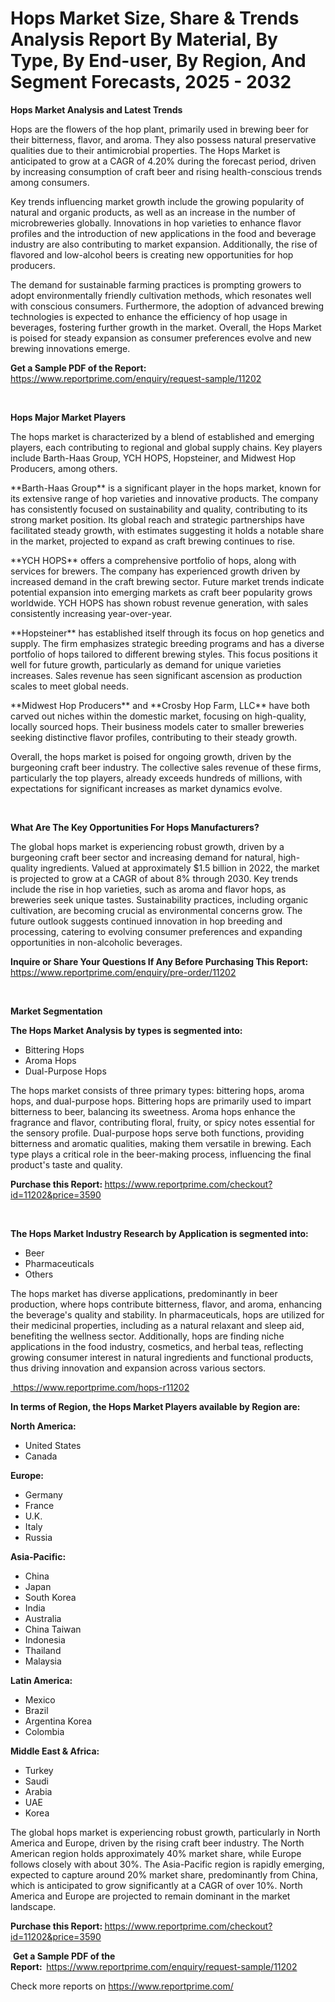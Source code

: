 <p><h1>Hops Market Size, Share & Trends Analysis Report By Material, By Type, By End-user, By Region, And Segment Forecasts, 2025 - 2032</h1></p><p><strong>Hops Market Analysis and Latest Trends</strong></p>
<p><p>Hops are the flowers of the hop plant, primarily used in brewing beer for their bitterness, flavor, and aroma. They also possess natural preservative qualities due to their antimicrobial properties. The Hops Market is anticipated to grow at a CAGR of 4.20% during the forecast period, driven by increasing consumption of craft beer and rising health-conscious trends among consumers.</p><p>Key trends influencing market growth include the growing popularity of natural and organic products, as well as an increase in the number of microbreweries globally. Innovations in hop varieties to enhance flavor profiles and the introduction of new applications in the food and beverage industry are also contributing to market expansion. Additionally, the rise of flavored and low-alcohol beers is creating new opportunities for hop producers.</p><p>The demand for sustainable farming practices is prompting growers to adopt environmentally friendly cultivation methods, which resonates well with conscious consumers. Furthermore, the adoption of advanced brewing technologies is expected to enhance the efficiency of hop usage in beverages, fostering further growth in the market. Overall, the Hops Market is poised for steady expansion as consumer preferences evolve and new brewing innovations emerge.</p></p>
<p><strong>Get a Sample PDF of the Report:&nbsp;</strong> <a href="https://www.reportprime.com/enquiry/request-sample/11202?utm_campaign=3455&utm_medium=2&utm_source=Github&utm_content=ia&utm_term=20032025&utm_id=hops">https://www.reportprime.com/enquiry/request-sample/11202</a></p>
<p>&nbsp;</p>
<p><strong>Hops Major Market Players</strong></p>
<p><p>The hops market is characterized by a blend of established and emerging players, each contributing to regional and global supply chains. Key players include Barth-Haas Group, YCH HOPS, Hopsteiner, and Midwest Hop Producers, among others.</p><p>**Barth-Haas Group** is a significant player in the hops market, known for its extensive range of hop varieties and innovative products. The company has consistently focused on sustainability and quality, contributing to its strong market position. Its global reach and strategic partnerships have facilitated steady growth, with estimates suggesting it holds a notable share in the market, projected to expand as craft brewing continues to rise.</p><p>**YCH HOPS** offers a comprehensive portfolio of hops, along with services for brewers. The company has experienced growth driven by increased demand in the craft brewing sector. Future market trends indicate potential expansion into emerging markets as craft beer popularity grows worldwide. YCH HOPS has shown robust revenue generation, with sales consistently increasing year-over-year.</p><p>**Hopsteiner** has established itself through its focus on hop genetics and supply. The firm emphasizes strategic breeding programs and has a diverse portfolio of hops tailored to different brewing styles. This focus positions it well for future growth, particularly as demand for unique varieties increases. Sales revenue has seen significant ascension as production scales to meet global needs.</p><p>**Midwest Hop Producers** and **Crosby Hop Farm, LLC** have both carved out niches within the domestic market, focusing on high-quality, locally sourced hops. Their business models cater to smaller breweries seeking distinctive flavor profiles, contributing to their steady growth.</p><p>Overall, the hops market is poised for ongoing growth, driven by the burgeoning craft beer industry. The collective sales revenue of these firms, particularly the top players, already exceeds hundreds of millions, with expectations for significant increases as market dynamics evolve.</p></p>
<p>&nbsp;</p>
<p><strong>What Are The Key Opportunities For Hops Manufacturers?</strong></p>
<p><p>The global hops market is experiencing robust growth, driven by a burgeoning craft beer sector and increasing demand for natural, high-quality ingredients. Valued at approximately $1.5 billion in 2022, the market is projected to grow at a CAGR of about 8% through 2030. Key trends include the rise in hop varieties, such as aroma and flavor hops, as breweries seek unique tastes. Sustainability practices, including organic cultivation, are becoming crucial as environmental concerns grow. The future outlook suggests continued innovation in hop breeding and processing, catering to evolving consumer preferences and expanding opportunities in non-alcoholic beverages.</p></p>
<p><strong>Inquire or Share Your Questions If Any Before Purchasing This Report:</strong> <a href="https://www.reportprime.com/enquiry/pre-order/11202?utm_campaign=3455&utm_medium=2&utm_source=Github&utm_content=ia&utm_term=20032025&utm_id=hops">https://www.reportprime.com/enquiry/pre-order/11202</a></p>
<p>&nbsp;</p>
<p><strong>Market Segmentation</strong></p>
<p><strong>The Hops Market Analysis by types is segmented into:</strong></p>
<p><ul><li>Bittering Hops</li><li>Aroma Hops</li><li>Dual-Purpose Hops</li></ul></p>
<p><p>The hops market consists of three primary types: bittering hops, aroma hops, and dual-purpose hops. Bittering hops are primarily used to impart bitterness to beer, balancing its sweetness. Aroma hops enhance the fragrance and flavor, contributing floral, fruity, or spicy notes essential for the sensory profile. Dual-purpose hops serve both functions, providing bitterness and aromatic qualities, making them versatile in brewing. Each type plays a critical role in the beer-making process, influencing the final product's taste and quality.</p></p>
<p><strong>Purchase this Report:&nbsp;</strong><a href="https://www.reportprime.com/checkout?id=11202&price=3590&utm_campaign=3455&utm_medium=2&utm_source=Github&utm_content=ia&utm_term=20032025&utm_id=hops">https://www.reportprime.com/checkout?id=11202&price=3590</a></p>
<p>&nbsp;</p>
<p><strong>The Hops Market Industry Research by Application is segmented into:</strong></p>
<p><ul><li>Beer</li><li>Pharmaceuticals</li><li>Others</li></ul></p>
<p><p>The hops market has diverse applications, predominantly in beer production, where hops contribute bitterness, flavor, and aroma, enhancing the beverage's quality and stability. In pharmaceuticals, hops are utilized for their medicinal properties, including as a natural relaxant and sleep aid, benefiting the wellness sector. Additionally, hops are finding niche applications in the food industry, cosmetics, and herbal teas, reflecting growing consumer interest in natural ingredients and functional products, thus driving innovation and expansion across various sectors.</p></p>
<p><a href="https://www.reportprime.com/hops-r11202?utm_campaign=3455&utm_medium=2&utm_source=Github&utm_content=ia&utm_term=20032025&utm_id=hops">&nbsp;https://www.reportprime.com/hops-r11202</a></p>
<p><strong>In terms of Region, the Hops Market Players available by Region are:</strong></p>
<p>
    <p> <strong> North America: </strong>
        <ul>
            <li>United States</li>
            <li>Canada</li>
        </ul>
        </p> 
    <p> <strong> Europe: </strong>
        <ul>
            <li>Germany</li>
            <li>France</li>
            <li>U.K.</li>
            <li>Italy</li>
            <li>Russia</li>
        </ul>
        </p> 
    <p> <strong> Asia-Pacific: </strong>
        <ul>
            <li>China</li>
            <li>Japan</li>
            <li>South Korea</li>
            <li>India</li>
            <li>Australia</li>
            <li>China Taiwan</li>
            <li>Indonesia</li>
            <li>Thailand</li>
            <li>Malaysia</li>
        </ul>
        </p> 
    <p> <strong> Latin America: </strong>
        <ul>
            <li>Mexico</li>
            <li>Brazil</li>
            <li>Argentina Korea</li>
            <li>Colombia</li>
        </ul>
        </p> 
    <p> <strong> Middle East & Africa: </strong>
        <ul>
            <li>Turkey</li>
            <li>Saudi</li>
            <li>Arabia</li>
            <li>UAE</li>
            <li>Korea</li>
        </ul>
    </p>
    </p>
<p><p>The global hops market is experiencing robust growth, particularly in North America and Europe, driven by the rising craft beer industry. The North American region holds approximately 40% market share, while Europe follows closely with about 30%. The Asia-Pacific region is rapidly emerging, expected to capture around 20% market share, predominantly from China, which is anticipated to grow significantly at a CAGR of over 10%. North America and Europe are projected to remain dominant in the market landscape.</p></p>
<p><strong>Purchase this Report: </strong><a href="https://www.reportprime.com/checkout?id=11202&price=3590&utm_campaign=3455&utm_medium=2&utm_source=Github&utm_content=ia&utm_term=20032025&utm_id=hops">https://www.reportprime.com/checkout?id=11202&price=3590</a></p>
<p>&nbsp;<strong>Get a Sample PDF of the Report:&nbsp;&nbsp;</strong><a href="https://www.reportprime.com/enquiry/request-sample/11202?utm_campaign=3455&utm_medium=2&utm_source=Github&utm_content=ia&utm_term=20032025&utm_id=hops">https://www.reportprime.com/enquiry/request-sample/11202</a></p>
<p><strong></strong></p>
<p>Check more reports on <a href="https://www.reportprime.com/?utm_campaign=3455&utm_medium=2&utm_source=Github&utm_content=ia&utm_term=20032025&utm_id=hops">https://www.reportprime.com/</a></p>